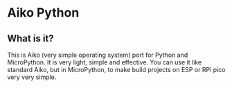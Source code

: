 # Aiko Python

## What is it?
This is Aiko (very simple operating system) port for Python and MicroPython. 
It is very light, simple and effective. You can use it like standard Aiko, but
in MicroPython, to make build projects on ESP or RPi pico very very simple.
